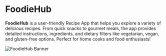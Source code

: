# FoodieHub

**FoodieHub** is a user-friendly Recipe App that helps you explore a variety of delicious recipes. From quick snacks to gourmet meals, the app provides detailed instructions, ingredients, and dietary filters like vegetarian, vegan, and gluten-free options. Perfect for home cooks and food enthusiasts!

![FoodieHub Banner](https://i.postimg.cc/gkw05YW0/Screenshot-2025-01-24-122926.png)
